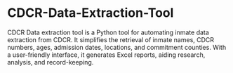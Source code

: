 # CDCR-Data-Extraction-Tool
CDCR Data extraction tool is a Python tool for automating inmate data extraction from CDCR. It simplifies the retrieval of inmate names, CDCR numbers, ages, admission dates, locations, and commitment counties. With a user-friendly interface, it generates Excel reports, aiding research, analysis, and record-keeping.
